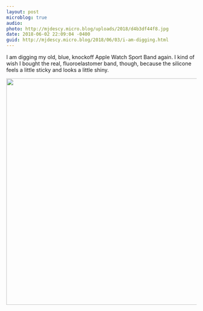 ```yaml
---
layout: post
microblog: true
audio: 
photo: http://mjdescy.micro.blog/uploads/2018/d4b3df44f8.jpg
date: 2018-06-02 22:09:04 -0400
guid: http://mjdescy.micro.blog/2018/06/03/i-am-digging.html
---
```

I am digging my old, blue, knockoff Apple Watch Sport Band again. I kind of wish I bought the real, fluoroelastomer band, though, because the silicone feels a little sticky and looks a little shiny. 

<img src="http://mjdescy.micro.blog/uploads/2018/d4b3df44f8.jpg" width="600" height="600" />
